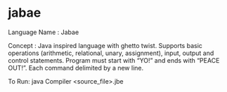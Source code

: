 # jabae

Language Name : Jabae

Concept : 
  Java inspired language with ghetto twist. Supports basic operations (arithmetic, relational, unary, assignment), input, output and control statements.
  Program must start with “YO!” and ends with “PEACE OUT!”. Each command delimited by a new line.
  
To Run:
    java Compiler <source_file>.jbe  
  
  
